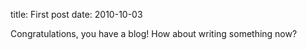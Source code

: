 title: First post
date: 2010-10-03

Congratulations, you have a blog! How about writing something now?
